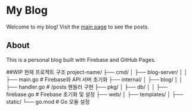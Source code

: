 # My Blog

Welcome to my blog! Visit the [main page](https://moolair.github.io/index.html) to see the posts.

## About
This is a personal blog built with Firebase and GitHub Pages.

##WIP 현재 프로젝트 구조
project-name/
├── cmd/
│   ├── blog-server/
│   │   ├── main.go         # Firebase와 API 서버 초기화
├── internal/
│   ├── blog/
│   │   ├── handler.go      # /posts 핸들러 구현
├── pkg/
│   ├── db/
│   │   ├── firebase.go     # Firebase 초기화 및 설정
├── web/
│   ├── templates/
│   ├── static/
└── go.mod                  # Go 모듈 설정
